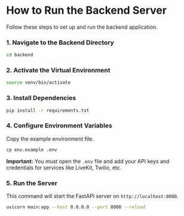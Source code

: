 # How to Run the Backend Server

Follow these steps to set up and run the backend application.

### 1. Navigate to the Backend Directory

```bash
cd backend
```

### 2. Activate the Virtual Environment

```bash
source venv/bin/activate
```

### 3. Install Dependencies

```bash
pip install -r requirements.txt
```

### 4. Configure Environment Variables

Copy the example environment file.

```bash
cp env.example .env
```

**Important:** You must open the `.env` file and add your API keys and credentials for services like LiveKit, Twilio, etc.

### 5. Run the Server

This command will start the FastAPI server on `http://localhost:8000`.

```bash
uvicorn main:app --host 0.0.0.0 --port 8000 --reload
```
